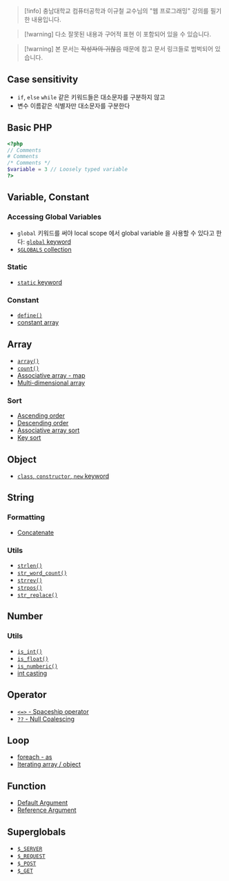 > [!info] 충남대학교 컴퓨터공학과 이규철 교수님의 "웹 프로그래밍" 강의를 필기한 내용입니다.

> [!warning] 다소 잘못된 내용과 구어적 표현 이 포함되어 있을 수 있습니다.

> [!warning] 본 문서는 ~~작성자의 귀찮음~~ 때문에 참고 문서 링크들로 범벅되어 있습니다.

## Case sensitivity

- `if`, `else` `while` 같은 키워드들은 대소문자를 구분하지 않고
- 변수 이름같은 식별자만 대소문자를 구분한다

## Basic PHP

```php
<?php
// Comments
# Comments
/* Comments */
$variable = 3 // Loosely typed variable
?>
```

## Variable, Constant

### Accessing Global Variables

- `global` 키워드를 써야 local scope 에서 global variable 을 사용할 수 있다고 한다: [`global` keyword](https://www.w3schools.com/php/phptryit.asp?filename=tryphp_var_global_keyword)
- [`$GLOBALS` collection](https://www.w3schools.com/php/phptryit.asp?filename=tryphp_var_globals)

### Static

- [`static` keyword](https://www.w3schools.com/php/phptryit.asp?filename=tryphp_var_static)

### Constant

- [`define()`](https://www.w3schools.com/php/phptryit.asp?filename=tryphp_constant1)
- [constant array](https://www.w3schools.com/php/phptryit.asp?filename=tryphp_constant_array)

## Array

- [`array()`](https://www.w3schools.com/php/phptryit.asp?filename=tryphp_datatypes_array)
- [`count()`](https://www.w3schools.com/php/phptryit.asp?filename=tryphp_array_length)
- [Associative array - map](https://www.w3schools.com/php/phptryit.asp?filename=tryphp_array_assoc)
- [Multi-dimensional array](https://www.w3schools.com/php/phptryit.asp?filename=tryphp_array_multi)

### Sort

- [Ascending order](https://www.w3schools.com/php/phptryit.asp?filename=tryphp_array_sort_alpha)
- [Descending order](https://www.w3schools.com/php/phptryit.asp?filename=tryphp_array_rsort_alpha)
- [Associative array sort](https://www.w3schools.com/php/phptryit.asp?filename=tryphp_array_asort)
- [Key sort](https://www.w3schools.com/php/phptryit.asp?filename=tryphp_array_ksort)

## Object

- [`class`, `constructor`, `new` keyword](https://www.w3schools.com/php/phptryit.asp?filename=tryphp_datatypes_object)

## String

### Formatting

- [Concatenate](https://www.w3schools.com/php/phptryit.asp?filename=tryphp_oper_string1)

### Utils

- [`strlen()`](https://www.w3schools.com/php/phptryit.asp?filename=tryphp_string_length)
- [`str_word_count()`](https://www.w3schools.com/php/phptryit.asp?filename=tryphp_string_word_count)
- [`strrev()`](https://www.w3schools.com/php/phptryit.asp?filename=tryphp_string_reverse)
- [`strpos()`](https://www.w3schools.com/php/phptryit.asp?filename=tryphp_string_pos)
- [`str_replace()`](https://www.w3schools.com/php/phptryit.asp?filename=tryphp_string_replace)

## Number

### Utils

- [`is_int()`](https://www.w3schools.com/php/phptryit.asp?filename=tryphp_numbers_integer)
- [`is_float()`](https://www.w3schools.com/php/phptryit.asp?filename=tryphp_numbers_float)
- [`is_numberic()`](https://www.w3schools.com/php/phptryit.asp?filename=tryphp_numbers_numeric)
- [int casting](https://www.w3schools.com/php/phptryit.asp?filename=tryphp_numbers_cast)

## Operator

- [`<=>` - Spaceship operator](https://www.w3schools.com/php/phptryit.asp?filename=tryphp_oper_spaceship)
- [`??` - Null Coalescing](https://www.w3schools.com/php/phptryit.asp?filename=tryphp_oper_null_coalescing)

## Loop

- [foreach - as](https://www.w3schools.com/php/phptryit.asp?filename=tryphp_loop_foreach)
- [Iterating array / object](https://www.w3schools.com/php/phptryit.asp?filename=tryphp_loop_foreach2)

## Function

- [Default Argument](https://www.w3schools.com/php/phptryit.asp?filename=tryphp_function4)
- [Reference Argument](https://www.w3schools.com/php/phptryit.asp?filename=tryphp_func_pass_ref)

## Superglobals

- [`$_SERVER`](https://tryphp.w3schools.com/showphp.php?filename=demo_global_server)
- [`$_REQUEST`](https://tryphp.w3schools.com/showphp.php?filename=demo_global_request)
- [`$_POST`](https://tryphp.w3schools.com/showphp.php?filename=demo_global_post)
- [`$_GET`](https://tryphp.w3schools.com/showphp.php?filename=demo_global_get)